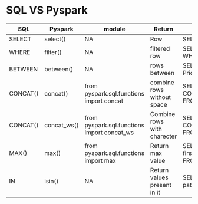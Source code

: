 #  SQL VS Pyspark

| SQL      | Pyspark     | module                                      | Return                       | SQL ex                                                         | Pyspark ex                                                 |
|----------|-------------|---------------------------------------------|------------------------------|----------------------------------------------------------------|------------------------------------------------------------|
| SELECT   | select()    | NA                                          | Row                          | SELECT first_name FROM patients                                | df.select(df.first_name).show()                            |
| WHERE    | filter()    | NA                                          | filtered row                 | SELECT first_name FROM patients WHERE first_name="Vedant"      | df.filter(df.first_name=="Vedant").show                    |
| BETWEEN  | between()   | NA                                          | rows between                 | SELECT * FROM Products WHERE Price BETWEEN 10 AND 20           | df.filter(df.Price.between(10,20).show()                   |
| CONCAT() | concat()    | from pyspark.sql.functions import concat    | combine rows without space   | SELECT CONCAT(first_name,last_name) FROM  patients             | df.select(concat(df.first_name,df.last_name).show()        |
| CONCAT() | concat_ws() | from pyspark.sql.functions import concat_ws | Combine rows with charecter  | SELECT CONCAT(first_name,"_",last_name) FROM  patients         | df.select("_",concat_ws(df.first_name,df.last_name).show() |
| MAX()    | max()       | from pyspark.sql.functions import max       | Return max value             | SELECT first_name,last_name,max(height) FROM patients          | df.select(max(df.height).alias("max_height").show()        |
| IN       | isin()      | NA                                          | Return values present in it  | SELECT * FROM patients where patient_id in (1,45,534,879,1000) | df.filter(df.patient_id.isin(1,45,534,879,1000)            |
